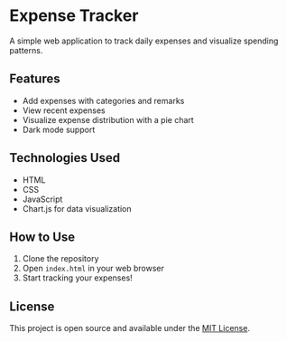 # Expense Tracker

A simple web application to track daily expenses and visualize spending patterns.

## Features

- Add expenses with categories and remarks
- View recent expenses
- Visualize expense distribution with a pie chart
- Dark mode support

## Technologies Used

- HTML
- CSS
- JavaScript
- Chart.js for data visualization

## How to Use

1. Clone the repository
2. Open `index.html` in your web browser
3. Start tracking your expenses!

## License

This project is open source and available under the [MIT License](LICENSE).
